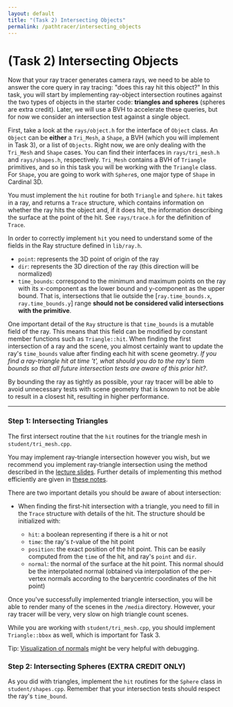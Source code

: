 ```yaml
---
layout: default
title: "(Task 2) Intersecting Objects"
permalink: /pathtracer/intersecting_objects
---
```


# (Task 2) Intersecting Objects

Now that your ray tracer generates camera rays, we need to be able to answer the core query in ray tracing: "does this ray hit this object?" In this task, you will start by implementing ray-object intersection routines against the two types of objects in the starter code: __triangles and spheres__ (spheres are extra credit). Later, we will use a BVH to accelerate these queries, but for now we consider an intersection test against a single object.

First, take a look at the `rays/object.h` for the interface of `Object` class. An `Object` can be **either** a `Tri_Mesh`, a `Shape`, a BVH (which you will implement in Task 3), or a list of `Objects`. Right now, we are only dealing with the `Tri_Mesh` and `Shape` cases. You can find their interfaces in `rays/tri_mesh.h` and `rays/shapes.h`, respectively. `Tri_Mesh` contains a BVH of `Triangle` primitives, and so in this task you will be working with the `Triangle` class. For `Shape`, you are going to work with `Sphere`s, one major type of `Shape` in Cardinal 3D. 

You must implement the `hit` routine for both `Triangle` and `Sphere`. `hit` takes in a ray, and returns a `Trace` structure, which contains information on whether the ray hits the object and, if it does hit, the information describing the surface at the point of the hit. See `rays/trace.h` for the definition of `Trace`.

In order to correctly implement `hit` you need to understand some of the fields in the Ray structure defined in `lib/ray.h`.

* `point`: represents the 3D point of origin of the ray
* `dir`: represents the 3D direction of the ray (this direction will be normalized)
* `time_bounds`: correspond to the minimum and maximum points on the ray with its x-component as the lower bound and y-component as the upper bound. That is, intersections that lie outside the [`ray.time_bounds.x`, `ray.time_bounds.y`]  range __should not be considered valid intersections with the primitive__.

One important detail of the `Ray` structure is that `time_bounds` is a mutable field of the ray. This means that this field can be modified by constant member functions such as `Triangle::hit`. When finding the first intersection of a ray and the scene, you almost certainly want to update the ray's `time_bounds` value after finding each hit with scene geometry. _If you find a ray-triangle hit at time 't', what should you do to the ray's tiem bounds so that all future intersection tests are aware of this prior hit?_. 

By bounding the ray as tightly as possible, your ray tracer will be able to avoid unnecessary tests with scene geometry that is known to not be able to result in a closest hit, resulting in higher performance.

---

### **Step 1: Intersecting Triangles**

The first intersect routine that the `hit` routines for the triangle mesh in `student/tri_mesh.cpp`.

You may implement ray-triangle intersection however you wish, but we recommend you implement ray-triangle intersection using the method described in the [lecture slides](https://gfxcourses.stanford.edu/cs248a/winter23/lecture/geometricqueries/slide_23). Further details of implementing this method efficiently are given in [these notes](ray_triangle_intersection.md).

There are two important details you should be aware of about intersection:

* When finding the first-hit intersection with a triangle, you need to fill in the `Trace` structure with details of the hit. The structure should be initialized with:
    
    * `hit`: a boolean representing if there is a hit or not
    * `time`: the ray's _t_-value of the hit point
    * `position`: the exact position of the hit point. This can be easily computed from the `time` of the hit, and ray's `point` and `dir`.
    * `normal`: the normal of the surface at the hit point. This normal should be the interpolated normal (obtained via interpolation of the per-vertex normals according to the barycentric coordinates of the hit point)

Once you've successfully implemented triangle intersection, you will be able to render many of the scenes in the `/media` directory. However, your ray tracer will be very, very slow on high triangle count scenes.

While you are working with `student/tri_mesh.cpp`, you should implement `Triangle::bbox` as well, which is important for Task 3.

Tip: [Visualization of normals](visualization_of_normals.md) might be very helpful with debugging.

### **Step 2: Intersecting Spheres (EXTRA CREDIT ONLY)**

As you did with triangles, implement the `hit` routines for the `Sphere` class in `student/shapes.cpp`. Remember that your intersection tests should respect the ray's `time_bound`.

